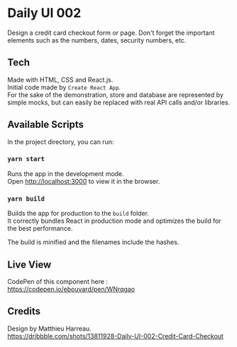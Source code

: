 # Daily UI 002

Design a credit card checkout form or page. Don't forget the important elements such as the numbers, dates, security numbers, etc.

## Tech

Made with HTML, CSS and React.js.\
Initial code made by `Create React App`.\
For the sake of the demonstration, store and database are represented by simple mocks, but can easily be replaced with real API calls and/or libraries.

## Available Scripts

In the project directory, you can run:

### `yarn start`

Runs the app in the development mode.\
Open [http://localhost:3000](http://localhost:3000) to view it in the browser.

### `yarn build`

Builds the app for production to the `build` folder.\
It correctly bundles React in production mode and optimizes the build for the best performance.

The build is minified and the filenames include the hashes.

## Live View

CodePen of this component here :\
https://codepen.io/ebouvard/pen/WNrqgao

## Credits

Design by Matthieu Harreau.\
https://dribbble.com/shots/13811928-Daily-UI-002-Credit-Card-Checkout
